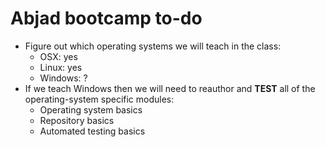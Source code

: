 Abjad bootcamp to-do
====================

* Figure out which operating systems we will teach in the class:
    * OSX: yes
    * Linux: yes
    * Windows: ?
* If we teach Windows then we will need to reauthor and **TEST** all of the
    operating-system specific modules:
    * Operating system basics
    * Repository basics
    * Automated testing basics